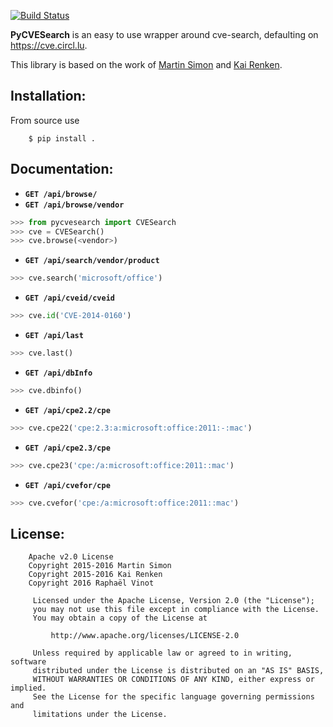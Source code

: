 [![Build Status](https://travis-ci.org/cve-search/PyCVESearch.svg?branch=master)](https://travis-ci.org/cve-search/PyCVESearch)


**PyCVESearch** is an easy to use wrapper around cve-search, defaulting on https://cve.circl.lu.

This library is based on the work of [Martin Simon](https://github.com/mrsmn/ares) and [Kai Renken](https://github.com/elektrischermoench/ares3).

## Installation:

From source use

```
    $ pip install .
```

## Documentation:

- **`GET /api/browse/`**
- **`GET /api/browse/vendor`**

```python
>>> from pycvesearch import CVESearch
>>> cve = CVESearch()
>>> cve.browse(<vendor>)
```

- **`GET /api/search/vendor/product`**

```python
>>> cve.search('microsoft/office')
```

- **`GET /api/cveid/cveid`**

```python
>>> cve.id('CVE-2014-0160')
```

- **`GET /api/last`**

```python
>>> cve.last()
```

- **`GET /api/dbInfo`**

```python
>>> cve.dbinfo()
```

- **`GET /api/cpe2.2/cpe`**

```python
>>> cve.cpe22('cpe:2.3:a:microsoft:office:2011:-:mac')
```

- **`GET /api/cpe2.3/cpe`**

```python
>>> cve.cpe23('cpe:/a:microsoft:office:2011::mac')
```

- **`GET /api/cvefor/cpe`**

```python
>>> cve.cvefor('cpe:/a:microsoft:office:2011::mac')
```

## License:

```
    Apache v2.0 License
    Copyright 2015-2016 Martin Simon
    Copyright 2015-2016 Kai Renken
    Copyright 2016 Raphaël Vinot

     Licensed under the Apache License, Version 2.0 (the "License");
     you may not use this file except in compliance with the License.
     You may obtain a copy of the License at

         http://www.apache.org/licenses/LICENSE-2.0

     Unless required by applicable law or agreed to in writing, software
     distributed under the License is distributed on an "AS IS" BASIS,
     WITHOUT WARRANTIES OR CONDITIONS OF ANY KIND, either express or implied.
     See the License for the specific language governing permissions and
     limitations under the License.

```
